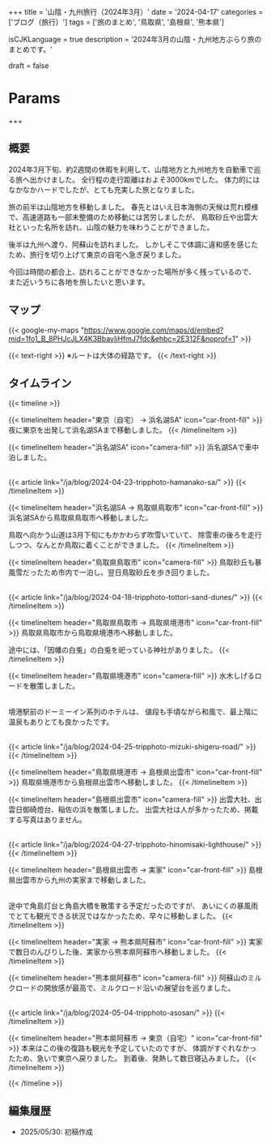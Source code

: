 +++
title = '山陰・九州旅行（2024年3月）'
date = '2024-04-17'
categories = ['ブログ（旅行）']
tags = ['旅のまとめ', '鳥取県', '島根県', '熊本県']

isCJKLanguage = true
description = '2024年3月の山陰・九州地方ぶらり旅のまとめです。'

draft = false

# Params
+++


## 概要

2024年3月下旬、約2週間の休暇を利用して、山陰地方と九州地方を自動車で巡る旅へ出かけました。
全行程の走行距離はおよそ3000kmでした。
体力的にはなかなかハードでしたが、とても充実した旅となりました。

旅の前半は山陰地方を移動しました。
春先とはいえ日本海側の天候は荒れ模様で、高速道路も一部未整備のため移動には苦労しましたが、
鳥取砂丘や出雲大社といった名所を訪れ、山陰の魅力を味わうことができました。

後半は九州へ渡り、阿蘇山を訪れました。
しかしそこで体調に違和感を感じたため、旅行を切り上げて東京の自宅へ急ぎ戻りました。

今回は時間の都合上、訪れることができなかった場所が多く残っているので、
また近いうちに各地を旅したいと思います。


## マップ

{{< google-my-maps "https://www.google.com/maps/d/embed?mid=1fo1_B_8PHJcJLX4K3BbayIjHfmJ7fdc&ehbc=2E312F&noprof=1" >}}

{{< text-right >}}
※ルートは大体の経路です。
{{< /text-right >}}


## タイムライン

{{< timeline >}}


{{< timelineItem header="東京（自宅） → 浜名湖SA" icon="car-front-fill" >}}
夜に東京を出発して浜名湖SAまで移動しました。
{{< /timelineItem >}}


{{< timelineItem header="浜名湖SA" icon="camera-fill" >}}
浜名湖SAで車中泊しました。<br><br>

{{< article link="/ja/blog/2024-04-23-tripphoto-hamanako-sa/" >}}
{{< /timelineItem >}}


{{< timelineItem header="浜名湖SA → 鳥取県鳥取市" icon="car-front-fill" >}}
浜名湖SAから鳥取県鳥取市へ移動しました。<br>

鳥取へ向かう山道は3月下旬にもかかわらず吹雪いていて、
除雪車の後ろを走行しつつ、なんとか鳥取に着くことができました。
{{< /timelineItem >}}


{{< timelineItem header="鳥取県鳥取市" icon="camera-fill" >}}
鳥取砂丘も暴風雪だったため市内で一泊し、翌日鳥取砂丘を歩き回りました。<br><br>

{{< article link="/ja/blog/2024-04-18-tripphoto-tottori-sand-dunes/" >}}
{{< /timelineItem >}}


{{< timelineItem header="鳥取県鳥取市 → 鳥取県境港市" icon="car-front-fill" >}}
鳥取県鳥取市から鳥取県境港市へ移動しました。<br>

途中には、「因幡の白兎」の白兎を祀っている神社がありました。
{{< /timelineItem >}}


{{< timelineItem header="鳥取県境港市" icon="camera-fill" >}}
水木しげるロードを散策しました。<br><br>

境港駅前のドーミーイン系列のホテルは、
値段も手頃ながら和風で、最上階に温泉もありとても良かったです。<br><br>

{{< article link="/ja/blog/2024-04-25-tripphoto-mizuki-shigeru-road/" >}}
{{< /timelineItem >}}


{{< timelineItem header="鳥取県境港市 → 島根県出雲市" icon="car-front-fill" >}}
鳥取県境港市から島根県出雲市へ移動しました。
{{< /timelineItem >}}


{{< timelineItem header="島根県出雲市" icon="camera-fill" >}}
出雲大社、出雲日御碕燈台、稲佐の浜を散策しました。
出雲大社は人が多かったため、掲載する写真はありません。<br><br>

{{< article link="/ja/blog/2024-04-27-tripphoto-hinomisaki-lighthouse/" >}}
{{< /timelineItem >}}


{{< timelineItem header="島根県出雲市 → 実家" icon="car-front-fill" >}}
島根県出雲市から九州の実家まで移動しました。<br><br>

途中で角島灯台と角島大橋を散策する予定だったのですが、
あいにくの暴風雨でとても観光できる状況ではなかったため、早々に移動しました。
{{< /timelineItem >}}


{{< timelineItem header="実家 → 熊本県阿蘇市" icon="car-front-fill" >}}
実家で数日のんびりした後、実家から熊本県阿蘇市へ移動しました。
{{< /timelineItem >}}


{{< timelineItem header="熊本県阿蘇市" icon="camera-fill" >}}
阿蘇山のミルクロードの開放感が最高で、ミルクロード沿いの展望台を巡りました。<br><br>

{{< article link="/ja/blog/2024-05-04-tripphoto-asosan/" >}}
{{< /timelineItem >}}


{{< timelineItem header="熊本県阿蘇市 → 東京（自宅）" icon="car-front-fill" >}}
本来はこの後の復路も観光を予定していたのですが、
体調がすぐれなかったため、急いで東京へ戻りました。
到着後、発熱して数日寝込みました。
{{< /timelineItem >}}

{{< /timeline >}}


## 編集履歴

- 2025/05/30: 初稿作成


